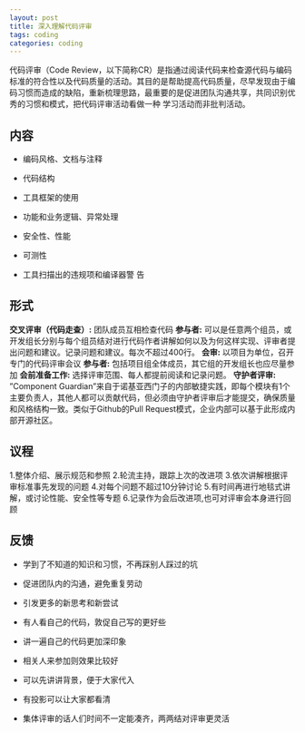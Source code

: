 ```yaml
---
layout: post
title: 深入理解代码评审
tags: coding
categories: coding
---
```



代码评审（Code Review，以下简称CR）是指通过阅读代码来检查源代码与编码标准的符合性以及代码质量的活动。其目的是帮助提高代码质量，尽早发现由于编码习惯而造成的缺陷，重新梳理思路，最重要的是促进团队沟通共享，共同识别优秀的习惯和模式，把代码评审活动看做一种 学习活动而非批判活动。

## 内容

- 编码风格、文档与注释

- 代码结构

- 工具框架的使用

- 功能和业务逻辑、异常处理

- 安全性、性能

- 可测性

- 工具扫描出的违规项和编译器警
告

## 形式

**交叉评审（代码走查）:** 团队成员互相检查代码
**参与者:** 可以是任意两个组员，或开发组长分别与每个组员结对进行代码作者讲解如何以及为何这样实现、评审者提出问题和建议。记录问题和建议。每次不超过400行。
**会审:** 以项目为单位，召开专门的代码评审会议
**参与者:** 包括项目组全体成员，其它组的开发组长也应尽量参加
**会前准备工作:** 选择评审范围、每人都提前阅读和记录问题。
**守护者评审:** ”Component Guardian”来自于诺基亚西门子的内部敏捷实践，即每个模块有1个主要负责人，其他人都可以贡献代码，但必须由守护者评审后才能提交，确保质量和风格结构一致。类似于Github的Pull Request模式，企业内部可以基于此形成内部开源社区。

## 议程

1.整体介绍、展示规范和参照
2.轮流主持，跟踪上次的改进项
3.依次讲解根据评审标准事先发现的问题
4.对每个问题不超过10分钟讨论
5.有时间再进行地毯式讲解，或讨论性能、安全性等专题
6.记录作为会后改进项,也可对评审会本身进行回顾

## 反馈

* 学到了不知道的知识和习惯，不再踩别人踩过的坑

* 促进团队内的沟通，避免重复劳动

* 引发更多的新思考和新尝试

* 有人看自己的代码，敦促自己写的更好些

* 讲一遍自己的代码更加深印象

* 相关人来参加则效果比较好

* 可以先讲讲背景，便于大家代入

* 有投影可以让大家都看清

* 集体评审的话人们时间不一定能凑齐，两两结对评审更灵活
